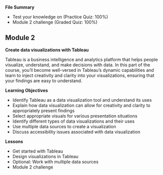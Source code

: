 **File Summary**
- Test your knowledge on (Practice Quiz: 100%)
- Module 2 challenge (Graded Quiz: 100%)

## Module 2

**Create data visualizations with Tableau**

Tableau is a business intelligence and analytics platform that helps people visualize, understand, and make decisions with data. In this part of the course, you’ll become well-versed in Tableau’s dynamic capabilities and learn to inject creativity and clarity into your visualizations, ensuring that your findings are easy to understand.

**Learning Objectives**
- Identify Tableau as a data visualization tool and understand its uses
- Explain how data visualization can allow for creativity and clarity to appropriately present findings
- Select appropriate visuals for various presentation situations
- Identify different types of data visualizations and their uses
- Use multiple data sources to create a visualization
- Discuss accessibility issues associated with data visualization

**Lessons**
- Get started with Tableau
- Design visualizations in Tableau
- Optional: Work with multiple data sources
- Module 2 challenge
